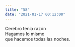 ```yaml
---
title: "58"
date: "2021-01-17 00:12:00"
---
```


Cerebro tenía razón\
Hagamos lo mismo\
que hacemos todas las noches.
